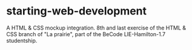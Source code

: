 # starting-web-development
A HTML &amp; CSS mockup integration. 8th and last exercise of the HTML &amp; CSS branch of "La prairie", part of the BeCode LIE-Hamilton-1.7 studentship.

